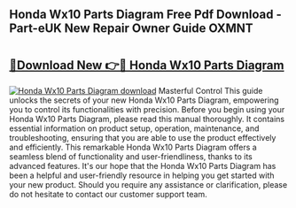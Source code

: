 ## Honda Wx10 Parts Diagram Free Pdf Download - Part-eUK New Repair Owner Guide OXMNT

# <h2><a href="http://dfrckf7.blite.top/?on=Honda+Wx10+Parts+Diagram">🔗Download New 👉🔴 Honda Wx10 Parts Diagram</a></h2>

[![Honda Wx10 Parts Diagram download](https://i.imgur.com/lujVjoI.png)](http://dfrckf7.blite.top/?on=Honda+Wx10+Parts+Diagram)
Masterful Control This guide unlocks the secrets of your new Honda Wx10 Parts Diagram, empowering you to control its functionalities with precision. Before you begin using your Honda Wx10 Parts Diagram, please read this manual thoroughly. It contains essential information on product setup, operation, maintenance, and troubleshooting, ensuring that you are able to use the product effectively and efficiently. This remarkable Honda Wx10 Parts Diagram offers a seamless blend of functionality and user-friendliness, thanks to its advanced features. It's our hope that the Honda Wx10 Parts Diagram has been a helpful and user-friendly resource in helping you get started with your new product. Should you require any assistance or clarification, please do not hesitate to contact our customer support team.

